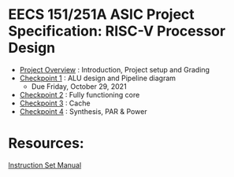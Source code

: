 # EECS 151/251A ASIC Project Specification: RISC-V Processor Design


- [Project Overview](overview.md) : Introduction, Project setup and Grading
- [Checkpoint 1](checkpoint1.md) :  ALU design and Pipeline diagram 
    - Due Friday, October 29, 2021
- [Checkpoint 2](checkpoint2.md) : Fully functioning core
- [Checkpoint 3](checkpoint3.md) : Cache
- [Checkpoint 4](checkpoint4.md) : Synthesis, PAR & Power

# Resources:
[Instruction Set Manual](https://riscv.org/wp-content/uploads/2017/05/riscv-spec-v2.2.pdf)
